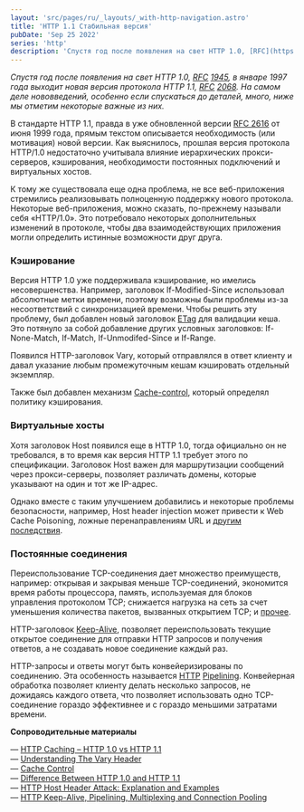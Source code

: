 ```yaml
---
layout: 'src/pages/ru/_layouts/_with-http-navigation.astro'
title: 'HTTP 1.1 Стабильная версия'
pubDate: 'Sep 25 2022'
series: 'http'
description: 'Спустя год после появления на свет HTTP 1.0, [RFC](https://tools.ietf.org/html/rfc1945) [1945](https://tools.ietf.org/html/rfc1945), в январе 1997 года выходит новая версия протокола HTTP 1.1, [RFC](https://datatracker.ietf.org/doc/html/rfc2068) [2068](https://datatracker.ietf.org/doc/html/rfc2068). На самом деле нововведений, особенно если спускаться до деталей, много, ниже мы отметим некоторые важные из них.'
---
```


_Спустя год после появления на свет HTTP 1.0,_ [_RFC_](https://tools.ietf.org/html/rfc1945) [_1945_](https://tools.ietf.org/html/rfc1945)_, в январе 1997 года выходит новая версия протокола HTTP 1.1,_ [_RFC_](https://datatracker.ietf.org/doc/html/rfc2068) [_2068_](https://datatracker.ietf.org/doc/html/rfc2068)_. На самом деле нововведений, особенно если спускаться до деталей, много, ниже мы отметим некоторые важные из них._

В стандарте HTTP 1.1, правда в уже обновленной версии [RFC 2616](https://www.w3.org/Protocols/HTTP/1.1/rfc2616.pdf) от июня 1999 года, прямым текстом описывается необходимость (или мотивация) новой версии. Как выяснилось, прошлая версия протокола HTTP/1.0 недостаточно учитывала влияние иерархических прокси-серверов, кэширования, необходимости постоянных подключений и виртуальных хостов.

К тому же существовала еще одна проблема, не все веб-приложения стремились реализовывать полноценную поддержку нового протокола. Некоторые веб-приложения, можно сказать, по-прежнему называли себя «HTTP/1.0». Это потребовало некоторых дополнительных изменений в протоколе, чтобы два взаимодействующих приложения могли определить истинные возможности друг друга.

### Кэширование

Версия HTTP 1.0 уже поддерживала кэширование, но имелись несовершенства. Например, заголовок If-Modified-Since использовал абсолютные метки времени, поэтому возможны были проблемы из-за несоответствий с синхронизацией времени. Чтобы решить эту проблему, был добавлен новый заголовок [ETag](https://datatracker.ietf.org/doc/html/rfc2616#section-14.19) для валидации кеша. Это потянуло за собой добавление других условных заголовков: If-None-Match, If-Match, If-Unmodifed-Since и If-Range.

Появился HTTP-заголовок Vary, который отправлялся в ответ клиенту и давал указание любым промежуточным кешам кэшировать отдельный экземпляр.

Также был добавлен механизм [Cache-control](https://datatracker.ietf.org/doc/html/rfc2068#section-14.9), который определял политику кэширования.

### Виртуальные хосты

Хотя заголовок Host появился еще в НТТР 1.0, тогда официально он не требовался, в то время как версия HTTP 1.1 требует этого по спецификации. Заголовок Host важен для маршрутизации сообщений через прокси-серверы, позволяет различать домены, которые указывают на один и тот же IP-адрес.

Однако вместе с таким улучшением добавились и некоторые проблемы безопасности, например, Host header injection может привести к Web Cache Poisoning, ложные перенаправлениям URL и [другим](https://www.briskinfosec.com/blogs/blogsdetail/Host-Header-Attack) [последствия](https://www.briskinfosec.com/blogs/blogsdetail/Host-Header-Attack).

### Постоянные соединения

Переиспользование TCP-соединения дает множество преимуществ, например: открывая и закрывая меньше TCP-соединений, экономится время работы процессора, память, используемая для блоков управления протоколом TCP; снижается нагрузка на сеть за счет уменьшения количества пакетов, вызванных открытием TCP; и [прочее](https://datatracker.ietf.org/doc/html/rfc2616#section-8.1.1).

HTTP-заголовок [Keep-Alive](https://datatracker.ietf.org/doc/html/rfc2068#section-19.7.1.1), позволяет переиспользовать текущие открытое соединение для отправки HTTP запросов и получения ответов, а не создавать новое соединение каждый раз.

HTTP-запросы и ответы могут быть конвейеризированы по соединению. Эта особенность называется [HTTP](https://datatracker.ietf.org/doc/html/rfc2068#section-8.1.2.2) [Pipelining](https://datatracker.ietf.org/doc/html/rfc2068#section-8.1.2.2). Конвейерная обработка позволяет клиенту делать несколько запросов, не дожидаясь каждого ответа, что позволяет использовать одно TCP-соединение гораздо эффективнее и с гораздо меньшими затратами времени.

**Сопроводительные материалы**

— [HTTP Caching – HTTP 1.0 vs HTTP 1.1](https://www.fir3net.com/Networking/Protocols/http-caching-http-1-0-vs-http-1-1.html)  
— [Understanding The Vary Header](https://www.smashingmagazine.com/2017/11/understanding-vary-header/)  
— [Cache Control](https://www.imperva.com/learn/performance/cache-control/)  
— [Difference Between HTTP 1.0 and HTTP 1.1](https://askanydifference.com/difference-between-http-1-0and-http-1-1-with-table/)  
— [HTTP Host Header Attack: Explanation and Examples](https://crashtest-security.com/invalid-host-header/)  
— [HTTP Keep-Alive, Pipelining, Multiplexing and Connection Pooling](https://www.haproxy.com/blog/http-keep-alive-pipelining-multiplexing-and-connection-pooling/)
